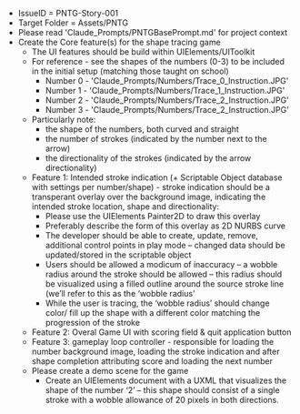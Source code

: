 - IssueID = PNTG-Story-001
- Target Folder = Assets/PNTG
- Please read 'Claude_Prompts/PNTGBasePrompt.md' for project context
- Create the Core feature(s) for the shape tracing game
	- The UI features should be build within UIElements/UIToolkit
	- For reference - see the shapes of the numbers (0-3) to be included in the initial setup (matching those taught on school)
		- Number 0 - 'Claude_Prompts/Numbers/Trace_0_Instruction.JPG'
		- Number 1 - 'Claude_Prompts/Numbers/Trace_1_Instruction.JPG'
		- Number 2 - 'Claude_Prompts/Numbers/Trace_2_Instruction.JPG'
		- Number 3 - 'Claude_Prompts/Numbers/Trace_2_Instruction.JPG'
	- Particularly note: 
		- the shape of the numbers, both curved and straight
		- the number of strokes (indicated by the number next to the arrow)
		- the directionality of the strokes (indicated by the arrow directionality)
	- Feature 1: Intended stroke indication (+ Scriptable Object database with settings per number/shape) - stroke indication should be a transperant overlay over the background image, indicating the intended stroke location, shape and directionality:
		- Please use the UIElements Painter2D to draw this overlay
		- Preferably describe the form of this overlay as 2D NURBS curve
		- The developer should be able to create, update, remove, additional control points in play mode – changed data should be updated/stored in the scriptable object
		- Users should be allowed a modicum of inaccuracy – a wobble radius around the stroke should be allowed – this radius should be visualized using a filled outline around the source stroke line (we’ll refer to this as the ‘wobble radius’
		- While the user is tracing, the ‘wobble radius’ should change color/ fill up the shape with a different color matching the progression of the stroke
	- Feature 2: Overal Game UI with scoring field & quit application button
	- Feature 3: gameplay loop controller - responsible for loading the number background image, loading the stroke indication and after shape completion attributing score and loading the next number
	- Please create a demo scene for the game
		- Create an UIElements document with a UXML that visualizes the shape of the number ‘2’ – this shape should consist of a single stroke with a wobble allowance of 20 pixels in both directions.